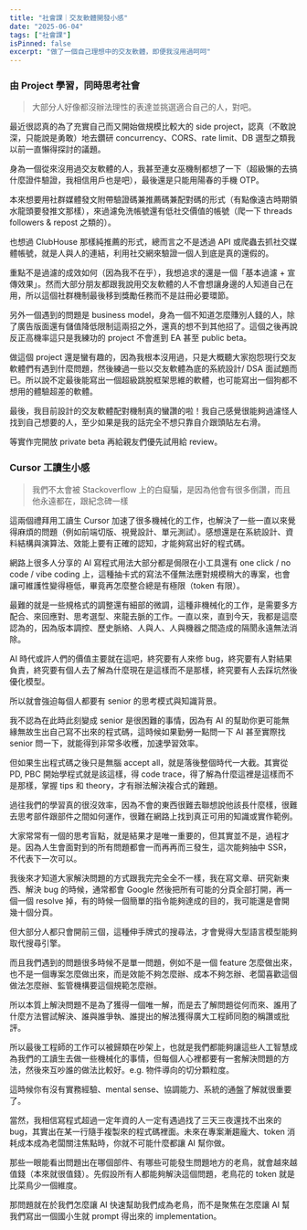 ```yaml
---
title: "社會課｜交友軟體開發小感"
date: "2025-06-04"
tags: ["社會課"]
isPinned: false
excerpt: "做了一個自己理想中的交友軟體，即便我沒用過呵呵"
---
```


### 由 Project 學習，同時思考社會

> 大部分人好像都沒辦法理性的表達並挑選適合自己的人，對吧。

最近很認真的為了充實自己而又開始做規模比較大的 side project，認真（不敢說深，只能說是勇敢）地去鑽研 concurrency、CORS、rate limit、DB 選型之類我以前一直懶得探討的議題。

身為一個從來沒用過交友軟體的人，我甚至連女巫機制都想了一下（超級懶的去搞什麼證件驗證，我相信用戶也是吧），最後還是只能用陽春的手機 OTP。

本來想要用社群媒體發文附帶驗證碼兼推薦碼兼配對碼的形式（有點像遠古時期領水龍頭要發推文那樣），來過濾免洗帳號還有低社交價值的帳號（爬一下 threads followers & repost 之類的）。

也想過 ClubHouse 那樣純推薦的形式，總而言之不是透過 API 或爬蟲去抓社交媒體帳號，就是人與人的連結，利用社交網來驗證一個人到底是真的還假的。

重點不是過濾的成效如何（因為我不在乎），我想追求的還是一個「基本過濾 + 宣傳效果」。然而大部分朋友都跟我說用交友軟體的人不會想讓身邊的人知道自己在用，所以這個社群機制最後移到獎勵任務而不是註冊必要環節。

另外一個遇到的問題是 business model，身為一個不知道怎麼賺別人錢的人，除了廣告版面還有儲值降低限制這兩招之外，還真的想不到其他招了。這個之後再說反正高機率這只是我練功的 project 不會進到 EA 甚至 public beta。

做這個 project 還是蠻有趣的，因為我根本沒用過，只是大概聽大家抱怨現行交友軟體們有遇到什麼問題，然後練過一些以交友軟體為底的系統設計/ DSA 面試題而已。所以說不定最後能寫出一個超級跳脫框架思維的軟體，也可能寫出一個狗都不想用的體驗超差的軟體。

最後，我目前設計的交友軟體配對機制真的蠻讚的啦！我自己感覺很能夠過濾怪人找到自己想要的人，至少如果是我的話完全不想只靠自介跟頭貼左右滑。

等實作完開放 private beta 再給親友們優先試用給 review。

### Cursor 工讀生小感

> 我們不太會被 Stackoverflow 上的白癡騙，是因為他會有很多倒讚，而且他永遠都在，跟紀念碑一樣

這兩個禮拜用工讀生 Cursor 加速了很多機械化的工作，也解決了一些一直以來覺得麻煩的問題（例如前端切版、視覺設計、單元測試）。感想還是在系統設計、資料結構與演算法、效能上要有正確的認知，才能夠寫出好的程式碼。

網路上很多人分享的 AI 寫程式用法大部分都是侷限在小工具還有 one click / no code / vibe coding 上，這種抽卡式的寫法不僅無法應對規模稍大的專案，也會讓可維護性變得極低，畢竟再怎麼整合總是有極限（token 有限）。

最難的就是一些規格式的調整還有細部的微調，這種非機械化的工作，是需要多方配合、來回應對、思考選型、來龍去脈的工作。一直以來，直到今天，我都是這麼認為的，因為版本調控、歷史脈絡、人與人、人與機器之間造成的隔閡永遠無法消除。

AI 時代或許人們的價值主要就在這吧，終究要有人來修 bug，終究要有人對結果負責，終究要有個人去了解為什麼現在是這樣而不是那樣，終究要有人去踩坑然後優化模型。

所以就會強迫每個人都要有 senior 的思考模式與知識背景。

我不認為在此時此刻變成 senior 是很困難的事情，因為有 AI 的幫助你更可能無緣無故生出自己寫不出來的程式碼，這時候如果勤勞一點問一下 AI 甚至實際找 senior 問一下，就能得到非常多收穫，加速學習效率。

但如果生出程式碼之後只是無腦 accept all，就是落後整個時代一大截。其實從 PD, PBC 開始學程式就是該這樣，得 code trace，得了解為什麼這裡是這樣而不是那樣，掌握 tips 和 theory，才有辦法解決複合式的難題。

過往我們的學習真的很沒效率，因為不會的東西很難去聯想說他該長什麼樣，很難去思考部件跟部件之間如何運作，很難在網路上找到真正可用的知識或實作範例。

大家常常有一個的思考盲點，就是結果才是唯一重要的，但其實並不是，過程才是。因為人生會面對到的所有問題都會一而再再而三發生，這次能夠抽中 SSR，不代表下一次可以。

我後來才知道大家解決問題的方式跟我完完全全不一樣，我在寫文章、研究新東西、解決 bug 的時候，通常都會 Google 然後把所有可能的分頁全部打開，再一個一個 resolve 掉，有的時候一個簡單的指令能夠達成的目的，我可能還是會開幾十個分頁。

但大部分人都只會開前三個，這種伸手牌式的搜尋法，才會覺得大型語言模型能夠取代搜尋引擎。

而且我們遇到的問題很多時候不是單一問題，例如不是一個 feature 怎麼做出來，也不是一個專案怎麼做出來，而是效能不夠怎麼辦、成本不夠怎辦、老闆喜歡這個做法怎麼辦、監管機構要這個規範怎麼辦。

所以本質上解決問題不是為了獲得一個唯一解，而是去了解問題從何而來、誰用了什麼方法嘗試解決、誰與誰爭執、誰提出的解法獲得廣大工程師同胞的稱讚或批評。

所以最後工程師的工作可以被歸類在吵架上，也就是我們都能夠讓這些人工智慧成為我們的工讀生去做一些機械化的事情，但每個人心裡都要有一套解決問題的方法，然後來互吵誰的做法比較好。e.g. 物件導向的切分顆粒度。

這時候你有沒有實務經驗、mental sense、協調能力、系統的通盤了解就很重要了。

當然，我相信寫程式超過一定年資的人一定有遇過找了三天三夜還找不出來的 bug，其實出在某一行隨手複製來的程式碼裡面。未來在專案漸趨龐大、token 消耗成本成為老闆關注焦點時，你就不可能什麼都讓 AI 幫你做。

那些一眼能看出問題出在哪個部件、有哪些可能發生問題地方的老鳥，就會越來越值錢（本來就很值錢）。先假設所有人都能夠解決這個問題，老鳥花的 token 就是比菜鳥少一個維度。

那問題就在於我們怎麼讓 AI 快速幫助我們成為老鳥，而不是聚焦在怎麼讓 AI 幫我們寫出一個國小生就 prompt 得出來的 implementation。